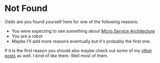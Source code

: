 # Not Found

<div class='elevator-pitch'>Odds are you found yourself here for one of the following reasons:</div>

- You were expecting to see something about [Micro Service Architecture](http://yobriefca.se/blog/2013/04/28/micro-service-architecture/)
- You are a robot
- Maybe I'll add more reasons eventually but it's probably the first one.

If it is the first reason you should also maybe check out some of my [other posts](http://yobriefca.se/articles/) as well.  I kind of like them. Well most of them.
